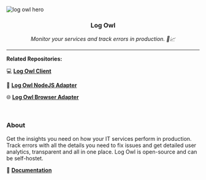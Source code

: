 ![log owl hero](https://github.com/jz222/logowl/blob/master/assets/hero.png?raw=true)

<div align="center">
  <p>
    <h3>Log Owl</h3>
  </p>
  <p>
    <i>Monitor your services and track errors in production. 🚀📈</i>
  </p>
</div>

---

**Related Repositories:**

💻 [**Log Owl Client**](https://github.com/jz222/logowl-client)

📡 [**Log Owl NodeJS Adapter**](https://github.com/jz222/logowl-adapter-nodejs)

🌐 [**Log Owl Browser Adapter**](https://github.com/jz222/logowl-adapter-browser)

<br />

### About

Get the insights you need on how your IT services perform in production. Track errors with all the details you need to fix issues and get detailed user analytics, transparent and all in one place. Log Owl is open-source and can be self-hostet.

📘 [**Documentation**](https://docs.logowl.io)